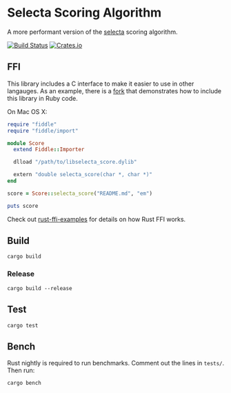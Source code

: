 # Selecta Scoring Algorithm

A more performant version of the [selecta][selecta] scoring algorithm.

[![Build Status](https://travis-ci.org/hjr3/selecta-score-rs.svg?branch=master)](https://travis-ci.org/hjr3/selecta-score-rs)
[![Crates.io](https://img.shields.io/crates/v/selecta_score.svg)](https://crates.io/crates/selecta_score/)


## FFI

This library includes a C interface to make it easier to use in other
langauges. As an example, there is a [fork][selecta-hjr3] that demonstrates
how to include this library in Ruby code.

On Mac OS X:

```ruby
require "fiddle"
require "fiddle/import"

module Score
  extend Fiddle::Importer

  dlload "/path/to/libselecta_score.dylib"

  extern "double selecta_score(char *, char *)"
end

score = Score::selecta_score("README.md", "em")

puts score
```

Check out [rust-ffi-examples][rust-ffi-examples] for details on how Rust FFI
works.

## Build

`cargo build`

### Release

`cargo build --release`

## Test

`cargo test`

## Bench

Rust nightly is required to run benchmarks. Comment out the lines in `tests/`.
Then run:

`cargo bench`

[selecta]: https://github.com/garybernhardt/selecta
[selecta-hjr3]: https://github.com/hjr3/selecta/tree/rust
[rust-ffi-examples]: https://github.com/alexcrichton/rust-ffi-examples
